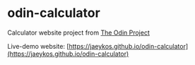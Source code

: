 # odin-calculator

Calculator website project from [The Odin Project](https://www.theodinproject.com/lessons/foundations-calculator)

Live-demo website: [https://jaeykos.github.io/odin-calculator](https://jaeykos.github.io/odin-calculator)
